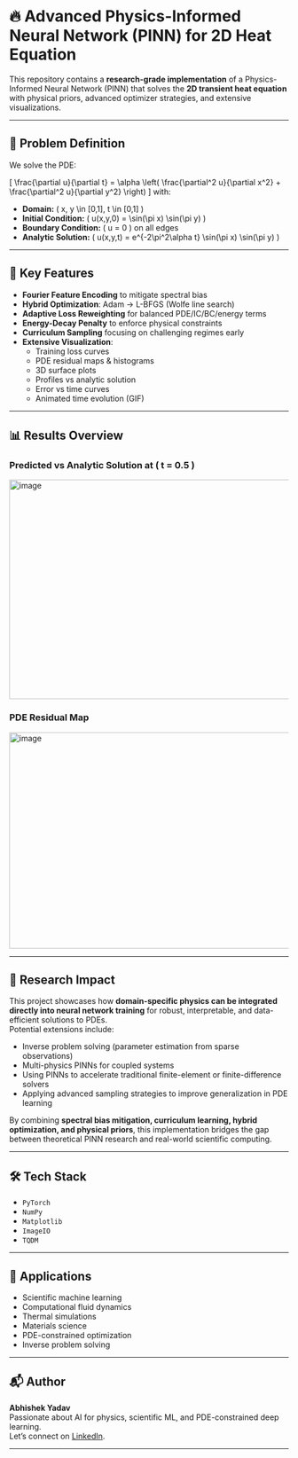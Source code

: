 # 🔥 Advanced Physics-Informed Neural Network (PINN) for 2D Heat Equation

This repository contains a **research-grade implementation** of a Physics-Informed Neural Network (PINN) that solves the **2D transient heat equation** with physical priors, advanced optimizer strategies, and extensive visualizations.

---

## 📐 Problem Definition

We solve the PDE:

\[
\frac{\partial u}{\partial t} = \alpha \left( \frac{\partial^2 u}{\partial x^2} + \frac{\partial^2 u}{\partial y^2} \right)
\]
with:
- **Domain:** \( x, y \in [0,1], t \in [0,1] \)
- **Initial Condition:** \( u(x,y,0) = \sin(\pi x) \sin(\pi y) \)
- **Boundary Condition:** \( u = 0 \) on all edges
- **Analytic Solution:** \( u(x,y,t) = e^{-2\pi^2\alpha t} \sin(\pi x) \sin(\pi y) \)

---

## 🧠 Key Features

- **Fourier Feature Encoding** to mitigate spectral bias  
- **Hybrid Optimization**: Adam → L-BFGS (Wolfe line search)  
- **Adaptive Loss Reweighting** for balanced PDE/IC/BC/energy terms  
- **Energy-Decay Penalty** to enforce physical constraints  
- **Curriculum Sampling** focusing on challenging regimes early  
- **Extensive Visualization**:
  - Training loss curves
  - PDE residual maps & histograms
  - 3D surface plots
  - Profiles vs analytic solution
  - Error vs time curves
  - Animated time evolution (GIF)

---

## 📊 Results Overview

### Predicted vs Analytic Solution at \( t = 0.5 \)
<img width="1479" height="396" alt="image" src="https://github.com/user-attachments/assets/accd78d7-3568-4d01-957d-39149b24db7e" />


### PDE Residual Map
<img width="1188" height="390" alt="image" src="https://github.com/user-attachments/assets/0be9f30e-8d48-4445-84a7-213fb00252ac" />

---

## 📖 Research Impact

This project showcases how **domain-specific physics can be integrated directly into neural network training** for robust, interpretable, and data-efficient solutions to PDEs.  
Potential extensions include:
- Inverse problem solving (parameter estimation from sparse observations)  
- Multi-physics PINNs for coupled systems  
- Using PINNs to accelerate traditional finite-element or finite-difference solvers  
- Applying advanced sampling strategies to improve generalization in PDE learning  

By combining **spectral bias mitigation, curriculum learning, hybrid optimization, and physical priors**, this implementation bridges the gap between theoretical PINN research and real-world scientific computing.

---

## 🛠 Tech Stack
- `PyTorch`
- `NumPy`
- `Matplotlib`
- `ImageIO`
- `TQDM`

---

## 📌 Applications
- Scientific machine learning
- Computational fluid dynamics
- Thermal simulations
- Materials science
- PDE-constrained optimization
- Inverse problem solving

---

## 📬 Author
**Abhishek Yadav**  
Passionate about AI for physics, scientific ML, and PDE-constrained deep learning.  
Let’s connect on [LinkedIn](https://www.linkedin.com/).

---
